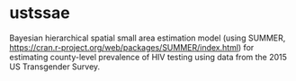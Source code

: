 # ustssae

Bayesian hierarchical spatial small area estimation model (using SUMMER, https://cran.r-project.org/web/packages/SUMMER/index.html) for estimating county-level prevalence of HIV testing using data from the 2015 US Transgender Survey.

